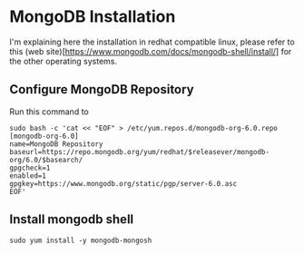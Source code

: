 # MongoDB Installation

I'm explaining here the installation in redhat compatible linux, please refer to this (web site)[https://www.mongodb.com/docs/mongodb-shell/install/] for the other operating systems.

## Configure MongoDB Repository
Run this command to 
```
sudo bash -c 'cat << "EOF" > /etc/yum.repos.d/mongodb-org-6.0.repo
[mongodb-org-6.0]
name=MongoDB Repository
baseurl=https://repo.mongodb.org/yum/redhat/$releasever/mongodb-org/6.0/$basearch/
gpgcheck=1
enabled=1
gpgkey=https://www.mongodb.org/static/pgp/server-6.0.asc
EOF'
```

## Install mongodb shell

```
sudo yum install -y mongodb-mongosh
```
